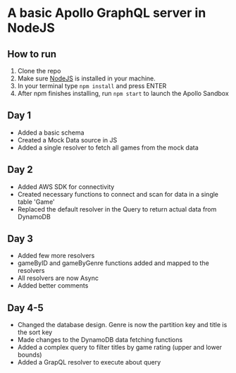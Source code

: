 # A basic Apollo GraphQL server in NodeJS

## How to run

1. Clone the repo
2. Make sure [NodeJS](https://nodejs.org/en/download/) is installed in your machine.
3. In your terminal type ```npm install``` and press ENTER
4. After npm finishes installing, run ```npm start``` to launch the Apollo Sandbox

## Day 1
- Added a basic schema 
- Created a Mock Data source in JS
- Added a single resolver to fetch all games from the mock data

## Day 2

- Added AWS SDK for connectivity
- Created necessary functions to connect and scan for data in a single table 'Game'
- Replaced the default resolver in the Query to return actual data from DynamoDB

## Day 3

- Added few more resolvers
- gameByID and gameByGenre functions added and mapped to the resolvers
- All resolvers are now Async
- Added better comments

## Day 4-5
- Changed the database design. Genre is now the partition key and title is the sort key
- Made changes to the DynamoDB data fetching functions
- Added a complex query to filter titles by game rating (upper and lower bounds)
- Added a GrapQL resolver to execute about query
